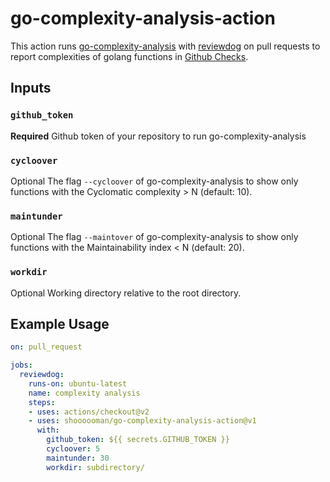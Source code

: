 # go-complexity-analysis-action

This action runs [go-complexity-analysis](https://github.com/shoooooman/go-complexity-analysis) with [reviewdog](https://github.com/reviewdog/reviewdog) on pull requests to report complexities of golang functions in [Github Checks](https://docs.github.com/en/github/collaborating-with-issues-and-pull-requests/about-status-checks).

## Inputs

### `github_token`

**Required** Github token of your repository to run go-complexity-analysis

### `cycloover`

Optional The flag `--cycloover` of go-complexity-analysis to show only functions with the Cyclomatic complexity > N (default: 10).

### `maintunder`

Optional The flag `--maintover` of go-complexity-analysis to show only functions with the Maintainability index < N (default: 20).

### `workdir`

Optional Working directory relative to the root directory.


## Example Usage
```yaml
on: pull_request

jobs:
  reviewdog:
    runs-on: ubuntu-latest
    name: complexity analysis
    steps:
    - uses: actions/checkout@v2
    - uses: shoooooman/go-complexity-analysis-action@v1
      with:
        github_token: ${{ secrets.GITHUB_TOKEN }}
        cycloover: 5
        maintunder: 30
        workdir: subdirectory/
```
